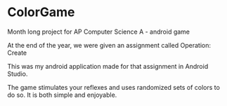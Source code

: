 # ColorGame
Month long project for AP Computer Science A - android game

At the end of the year, we were given an assignment called Operation: Create

This was my android application made for that assignment in Android Studio.

The game stimulates your reflexes and uses randomized sets of colors to do so.
It is both simple and enjoyable.
